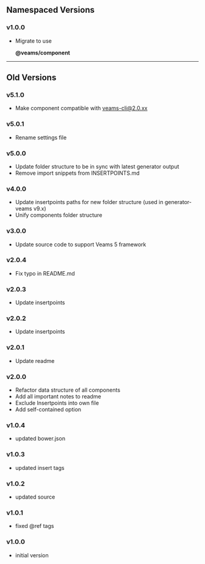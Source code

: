 ## Namespaced Versions

### v1.0.0

- Migrate to use 

	**@veams/component**

------------------

## Old Versions 


### v5.1.0
- Make component compatible with veams-cli@2.0.xx

### v5.0.1
- Rename settings file

### v5.0.0
- Update folder structure to be in sync with latest generator output
- Remove import snippets from INSERTPOINTS.md

### v4.0.0
- Update insertpoints paths for new folder structure (used in generator-veams v9.x)
- Unify components folder structure

### v3.0.0
- Update source code to support Veams 5 framework

### v2.0.4
- Fix typo in README.md

### v2.0.3
- Update insertpoints

### v2.0.2
- Update insertpoints

### v2.0.1
- Update readme

### v2.0.0
- Refactor data structure of all components
- Add all important notes to readme
- Exclude Insertpoints into own file
- Add self-contained option

### v1.0.4
- updated bower.json

### v1.0.3
- updated insert tags

### v1.0.2
- updated source

### v1.0.1
- fixed @ref tags

### v1.0.0
- initial version
